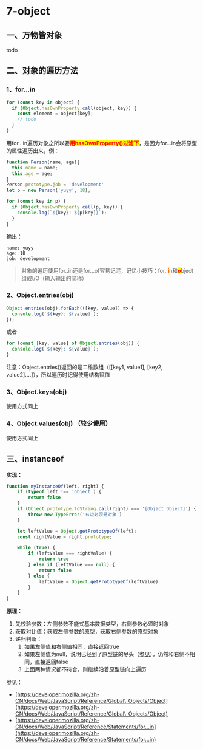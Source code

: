 # 7-object

## &#x20;一、万物皆对象

todo

## 二、对象的遍历方法

### 1、for...in

```javascript
for (const key in object) {
  if (Object.hasOwnProperty.call(object, key)) {
    const element = object[key];
    // todo
  }
}
```

用for...in遍历对象之所以要<mark style="color:red;">**用hasOwnProperty()过滤下**</mark>，是因为for...in会将原型的属性遍历出来，例：

```javascript
function Person(name, age){
  this.name = name;
  this.age = age;
}
Person.prototype.job = 'development'
let p = new Person('yuyy', 18);

for (const key in p) {
  if (Object.hasOwnProperty.call(p, key)) {
    console.log(`${key}: ${p[key]}`);
  }
}
```

输出：

```
name: yuyy
age: 18
job: development
```



> 对象的遍历使用for..in还是for...of容易记混，记忆小技巧：for..<mark style="color:red;">**i**</mark>n和<mark style="color:red;">**o**</mark>bject组成I/O（输入输出的简称）

### 2、Object.entries(obj)

```javascript
Object.entries(obj).forEach(([key, value]) => {
  console.log(`${key}: ${value}`);
});
```

或者

```javascript
for (const [key, value] of Object.entries(obj)) {
  console.log(`${key}: ${value}`);
}
```

注意：Object.entries()返回的是二维数组（\[\[key1, value1], \[key2, value2]....]），所以遍历时记得使用结构赋值



### 3、Object.keys(obj)

使用方式同上

### 4、Object.values(obj) （较少使用）

使用方式同上



## 三、instanceof

**实现：**

```javascript
function myInstanceOf(left, right) {
    if (typeof left !== 'object') {
        return false
    }
    if (Object.prototype.toString.call(right) === '[Object Object]') {
        throw new TypeError('右边必须是对象')
    }

    let leftValue = Object.getPrototypeOf(left);
    const rightValue = right.prototype;

    while (true) {
        if (leftValue === rightValue) {
            return true
        } else if (leftValue === null) {
            return false
        } else {
            leftValue = Object.getPrototypeOf(leftValue)
        }
    }
}
```



**原理：**

1. 先校验参数：左侧参数不能式基本数据类型，右侧参数必须时对象
2. 获取对比值：获取左侧参数的原型，获取右侧参数的原型对象
3. 递归判断：
   1. 如果左侧值和右侧值相同，直接返回true
   2. 如果左侧值为null，说明已经到了原型链的尽头（[参见](../yuan-xing/yuan-xing-lian.md)），仍然和右侧不相同，直接返回false
   3. 上面两种情况都不符合，则继续沿着原型链向上遍历



参见：

* [https://developer.mozilla.org/zh-CN/docs/Web/JavaScript/Reference/Global\_Objects/Object](https://developer.mozilla.org/zh-CN/docs/Web/JavaScript/Reference/Global\_Objects/Object)
* [https://developer.mozilla.org/zh-CN/docs/Web/JavaScript/Reference/Statements/for...in](https://developer.mozilla.org/zh-CN/docs/Web/JavaScript/Reference/Statements/for...in)
